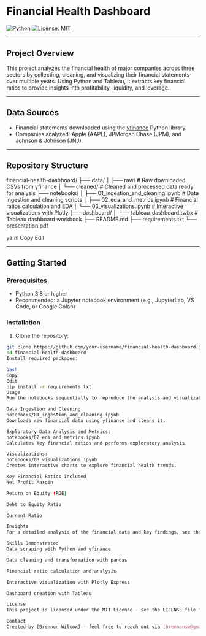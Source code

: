 
# Financial Health Dashboard

[![Python](https://img.shields.io/badge/python-3.8%2B-blue)](https://www.python.org/)
[![License: MIT](https://img.shields.io/badge/License-MIT-yellow.svg)](https://opensource.org/licenses/MIT)

---

## Project Overview

This project analyzes the financial health of major companies across three sectors by collecting, cleaning, and visualizing their financial statements over multiple years. Using Python and Tableau, it extracts key financial ratios to provide insights into profitability, liquidity, and leverage.

---

## Data Sources

- Financial statements downloaded using the [yfinance](https://pypi.org/project/yfinance/) Python library.
- Companies analyzed: Apple (AAPL), JPMorgan Chase (JPM), and Johnson & Johnson (JNJ).

---

## Repository Structure

financial-health-dashboard/
├── data/
│ ├── raw/ # Raw downloaded CSVs from yfinance
│ └── cleaned/ # Cleaned and processed data ready for analysis
├── notebooks/
│ ├── 01_ingestion_and_cleaning.ipynb # Data ingestion and cleaning scripts
│ ├── 02_eda_and_metrics.ipynb # Financial ratios calculation and EDA
│ └── 03_visualizations.ipynb # Interactive visualizations with Plotly
├── dashboard/
│ └── tableau_dashboard.twbx # Tableau dashboard workbook
├── README.md
├── requirements.txt
└── presentation.pdf

yaml
Copy
Edit

---

## Getting Started

### Prerequisites

- Python 3.8 or higher
- Recommended: a Jupyter notebook environment (e.g., JupyterLab, VS Code, or Google Colab)

### Installation

1. Clone the repository:

```bash
git clone https://github.com/your-username/financial-health-dashboard.git
cd financial-health-dashboard
Install required packages:

bash
Copy
Edit
pip install -r requirements.txt
Usage
Run the notebooks sequentially to reproduce the analysis and visualizations:

Data Ingestion and Cleaning:
notebooks/01_ingestion_and_cleaning.ipynb
Downloads raw financial data using yfinance and cleans it.

Exploratory Data Analysis and Metrics:
notebooks/02_eda_and_metrics.ipynb
Calculates key financial ratios and performs exploratory analysis.

Visualizations:
notebooks/03_visualizations.ipynb
Creates interactive charts to explore financial health trends.

Key Financial Ratios Included
Net Profit Margin

Return on Equity (ROE)

Debt to Equity Ratio

Current Ratio

Insights
For a detailed analysis of the financial data and key findings, see the INSIGHTS.md file or the presentation.pdf.

Skills Demonstrated
Data scraping with Python and yfinance

Data cleaning and transformation with pandas

Financial ratio calculation and analysis

Interactive visualization with Plotly Express

Dashboard creation with Tableau

License
This project is licensed under the MIT License - see the LICENSE file for details.

Contact
Created by [Brennon Wilcox] - feel free to reach out via [brennonsw@gmail.com].

